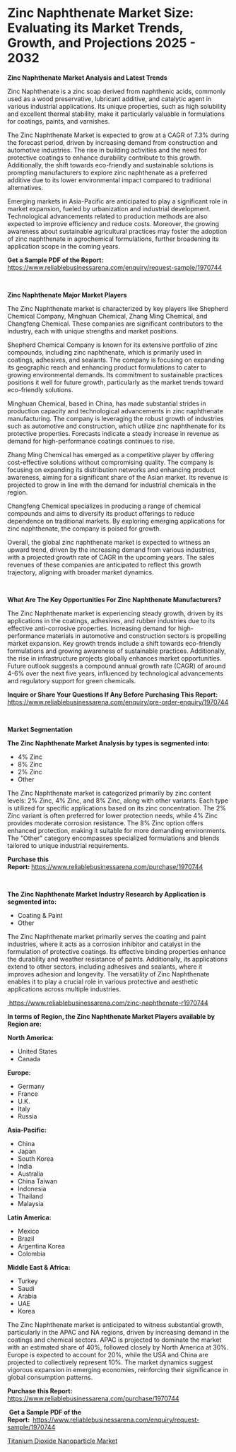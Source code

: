 <p><h1>Zinc Naphthenate Market Size: Evaluating its Market Trends, Growth, and Projections 2025 - 2032</h1></p><p><strong>Zinc Naphthenate Market Analysis and Latest Trends</strong></p>
<p><p>Zinc Naphthenate is a zinc soap derived from naphthenic acids, commonly used as a wood preservative, lubricant additive, and catalytic agent in various industrial applications. Its unique properties, such as high solubility and excellent thermal stability, make it particularly valuable in formulations for coatings, paints, and varnishes. </p><p>The Zinc Naphthenate Market is expected to grow at a CAGR of 7.3% during the forecast period, driven by increasing demand from construction and automotive industries. The rise in building activities and the need for protective coatings to enhance durability contribute to this growth. Additionally, the shift towards eco-friendly and sustainable solutions is prompting manufacturers to explore zinc naphthenate as a preferred additive due to its lower environmental impact compared to traditional alternatives.</p><p>Emerging markets in Asia-Pacific are anticipated to play a significant role in market expansion, fueled by urbanization and industrial development. Technological advancements related to production methods are also expected to improve efficiency and reduce costs. Moreover, the growing awareness about sustainable agricultural practices may foster the adoption of zinc naphthenate in agrochemical formulations, further broadening its application scope in the coming years.</p></p>
<p><strong>Get a Sample PDF of the Report:&nbsp;</strong> <a href="https://www.reliablebusinessarena.com/enquiry/request-sample/1970744?utm_campaign=2984&utm_medium=2&utm_source=Github&utm_content=ia&utm_term=31032025&utm_id=zinc-naphthenate">https://www.reliablebusinessarena.com/enquiry/request-sample/1970744</a></p>
<p>&nbsp;</p>
<p><strong>Zinc Naphthenate Major Market Players</strong></p>
<p><p>The Zinc Naphthenate market is characterized by key players like Shepherd Chemical Company, Minghuan Chemical, Zhang Ming Chemical, and Changfeng Chemical. These companies are significant contributors to the industry, each with unique strengths and market positions.</p><p>Shepherd Chemical Company is known for its extensive portfolio of zinc compounds, including zinc naphthenate, which is primarily used in coatings, adhesives, and sealants. The company is focusing on expanding its geographic reach and enhancing product formulations to cater to growing environmental demands. Its commitment to sustainable practices positions it well for future growth, particularly as the market trends toward eco-friendly solutions.</p><p>Minghuan Chemical, based in China, has made substantial strides in production capacity and technological advancements in zinc naphthenate manufacturing. The company is leveraging the robust growth of industries such as automotive and construction, which utilize zinc naphthenate for its protective properties. Forecasts indicate a steady increase in revenue as demand for high-performance coatings continues to rise.</p><p>Zhang Ming Chemical has emerged as a competitive player by offering cost-effective solutions without compromising quality. The company is focusing on expanding its distribution networks and enhancing product awareness, aiming for a significant share of the Asian market. Its revenue is projected to grow in line with the demand for industrial chemicals in the region.</p><p>Changfeng Chemical specializes in producing a range of chemical compounds and aims to diversify its product offerings to reduce dependence on traditional markets. By exploring emerging applications for zinc naphthenate, the company is poised for growth.</p><p>Overall, the global zinc naphthenate market is expected to witness an upward trend, driven by the increasing demand from various industries, with a projected growth rate of CAGR in the upcoming years. The sales revenues of these companies are anticipated to reflect this growth trajectory, aligning with broader market dynamics.</p></p>
<p>&nbsp;</p>
<p><strong>What Are The Key Opportunities For Zinc Naphthenate Manufacturers?</strong></p>
<p><p>The Zinc Naphthenate market is experiencing steady growth, driven by its applications in the coatings, adhesives, and rubber industries due to its effective anti-corrosive properties. Increasing demand for high-performance materials in automotive and construction sectors is propelling market expansion. Key growth trends include a shift towards eco-friendly formulations and growing awareness of sustainable practices. Additionally, the rise in infrastructure projects globally enhances market opportunities. Future outlook suggests a compound annual growth rate (CAGR) of around 4-6% over the next five years, influenced by technological advancements and regulatory support for green chemicals.</p></p>
<p><strong>Inquire or Share Your Questions If Any Before Purchasing This Report:</strong> <a href="https://www.reliablebusinessarena.com/enquiry/pre-order-enquiry/1970744?utm_campaign=2984&utm_medium=2&utm_source=Github&utm_content=ia&utm_term=31032025&utm_id=zinc-naphthenate">https://www.reliablebusinessarena.com/enquiry/pre-order-enquiry/1970744</a></p>
<p>&nbsp;</p>
<p><strong>Market Segmentation</strong></p>
<p><strong>The Zinc Naphthenate Market Analysis by types is segmented into:</strong></p>
<p><ul><li>4% Zinc</li><li>8% Zinc</li><li>2% Zinc</li><li>Other</li></ul></p>
<p><p>The Zinc Naphthenate market is categorized primarily by zinc content levels: 2% Zinc, 4% Zinc, and 8% Zinc, along with other variants. Each type is utilized for specific applications based on its zinc concentration. The 2% Zinc variant is often preferred for lower protection needs, while 4% Zinc provides moderate corrosion resistance. The 8% Zinc option offers enhanced protection, making it suitable for more demanding environments. The "Other" category encompasses specialized formulations and blends tailored to unique industrial requirements.</p></p>
<p><strong>Purchase this Report:&nbsp;</strong><a href="https://www.reliablebusinessarena.com/purchase/1970744?utm_campaign=2984&utm_medium=2&utm_source=Github&utm_content=ia&utm_term=31032025&utm_id=zinc-naphthenate">https://www.reliablebusinessarena.com/purchase/1970744</a></p>
<p>&nbsp;</p>
<p><strong>The Zinc Naphthenate Market Industry Research by Application is segmented into:</strong></p>
<p><ul><li>Coating & Paint</li><li>Other</li></ul></p>
<p><p>The Zinc Naphthenate market primarily serves the coating and paint industries, where it acts as a corrosion inhibitor and catalyst in the formulation of protective coatings. Its effective binding properties enhance the durability and weather resistance of paints. Additionally, its applications extend to other sectors, including adhesives and sealants, where it improves adhesion and longevity. The versatility of Zinc Naphthenate enables it to play a crucial role in various protective and aesthetic applications across multiple industries.</p></p>
<p><a href="https://www.reliablebusinessarena.com/zinc-naphthenate-r1970744?utm_campaign=2984&utm_medium=2&utm_source=Github&utm_content=ia&utm_term=31032025&utm_id=zinc-naphthenate">&nbsp;https://www.reliablebusinessarena.com/zinc-naphthenate-r1970744</a></p>
<p><strong>In terms of Region, the Zinc Naphthenate Market Players available by Region are:</strong></p>
<p>
    <p> <strong> North America: </strong>
        <ul>
            <li>United States</li>
            <li>Canada</li>
        </ul>
        </p> 
    <p> <strong> Europe: </strong>
        <ul>
            <li>Germany</li>
            <li>France</li>
            <li>U.K.</li>
            <li>Italy</li>
            <li>Russia</li>
        </ul>
        </p> 
    <p> <strong> Asia-Pacific: </strong>
        <ul>
            <li>China</li>
            <li>Japan</li>
            <li>South Korea</li>
            <li>India</li>
            <li>Australia</li>
            <li>China Taiwan</li>
            <li>Indonesia</li>
            <li>Thailand</li>
            <li>Malaysia</li>
        </ul>
        </p> 
    <p> <strong> Latin America: </strong>
        <ul>
            <li>Mexico</li>
            <li>Brazil</li>
            <li>Argentina Korea</li>
            <li>Colombia</li>
        </ul>
        </p> 
    <p> <strong> Middle East & Africa: </strong>
        <ul>
            <li>Turkey</li>
            <li>Saudi</li>
            <li>Arabia</li>
            <li>UAE</li>
            <li>Korea</li>
        </ul>
    </p>
    </p>
<p><p>The Zinc Naphthenate market is anticipated to witness substantial growth, particularly in the APAC and NA regions, driven by increasing demand in the coatings and chemical sectors. APAC is projected to dominate the market with an estimated share of 40%, followed closely by North America at 30%. Europe is expected to account for 20%, while the USA and China are projected to collectively represent 10%. The market dynamics suggest vigorous expansion in emerging economies, reinforcing their significance in global consumption patterns.</p></p>
<p><strong>Purchase this Report: </strong><a href="https://www.reliablebusinessarena.com/purchase/1970744?utm_campaign=2984&utm_medium=2&utm_source=Github&utm_content=ia&utm_term=31032025&utm_id=zinc-naphthenate">https://www.reliablebusinessarena.com/purchase/1970744</a></p>
<p>&nbsp;<strong>Get a Sample PDF of the Report:&nbsp;&nbsp;</strong><a href="https://www.reliablebusinessarena.com/enquiry/request-sample/1970744?utm_campaign=2984&utm_medium=2&utm_source=Github&utm_content=ia&utm_term=31032025&utm_id=zinc-naphthenate">https://www.reliablebusinessarena.com/enquiry/request-sample/1970744</a></p>
<p><strong></strong></p>
<p><p><a href="https://github.com/viipposahko25/Market-Research-Report-List-1/blob/main/titanium-dioxide-nanoparticle-market.md?utm_campaign=2984&utm_medium=2&utm_source=Github&utm_content=ia&utm_term=31032025&utm_id=zinc-naphthenate">Titanium Dioxide Nanoparticle Market</a></p></p>